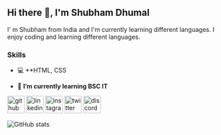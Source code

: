 ## Hi there 👋, I'm Shubham Dhumal
I' m Shubham from India and I'm currently learning different languages. I enjoy coding and learning different languages.

### Skills
* 💻 **HTML, CSS

- 🌱 **I’m currently learning BSC IT**


[<img src='https://cdn.jsdelivr.net/npm/simple-icons@3.0.1/icons/github.svg' alt='github' height='40'>](https://github.com/ShubhamDhumal)  [<img src='https://cdn.jsdelivr.net/npm/simple-icons@3.0.1/icons/linkedin.svg' alt='linkedin' height='40'>](https://www.linkedin.com/in/shubham-dhumal-s2001d09/)  [<img src='https://cdn.jsdelivr.net/npm/simple-icons@3.0.1/icons/instagram.svg' alt='instagram' height='40'>](https://www.instagram.com/shubhamdhumal_03/)  [<img src='https://cdn.jsdelivr.net/npm/simple-icons@3.0.1/icons/twitter.svg' alt='twitter' height='40'>](https://twitter.com/https://twitter.com/ShubhamDhumal03?s=08)  [<img src='https://cdn.jsdelivr.net/npm/simple-icons@3.0.1/icons/discord.svg' alt='discord' height='40'>](https://discord.gg/M7b22RE)  

![GitHub stats](https://github-readme-stats.vercel.app/api?username=ShubhamDhumal&show_icons=true)  

